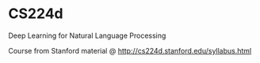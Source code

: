 # CS224d
Deep Learning for Natural Language Processing

Course from Stanford material @ http://cs224d.stanford.edu/syllabus.html